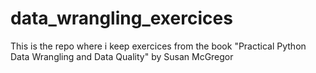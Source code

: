 # data_wrangling_exercices

This is the repo where i keep exercices from the book "Practical Python Data Wrangling and Data Quality" by Susan McGregor
